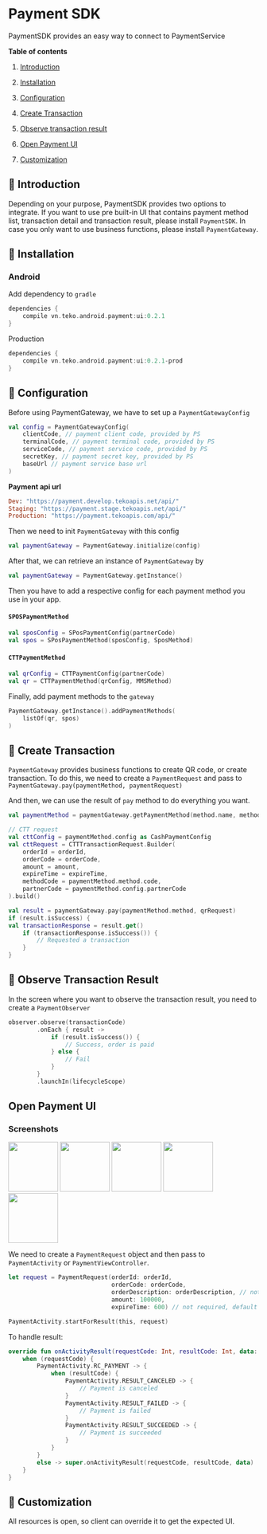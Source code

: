 # Payment SDK

PaymentSDK provides an easy way to connect to PaymentService

**Table of contents**

1. [Introduction](#introduction)

2. [Installation](#installation)

3. [Configuration](#configuration)

4. [Create Transaction](#create-transaction)

5. [Observe transaction result](#observe-transaction)

6. [Open Payment UI](#open-payment-ui)

7. [Customization](#customization)

## 🤚 Introduction <a name="introduction"></a>

Depending on your purpose, PaymentSDK provides two options to integrate. If you want to use pre built-in UI that contains payment method list, transaction detail and transaction result, please install `PaymentSDK`. In case you only want to use business functions, please install `PaymentGateway`.

## 🍖  Installation <a name="installation"></a>

### Android <a name="android_installation"></a>

Add dependency to `gradle`

```gradle
dependencies {
    compile vn.teko.android.payment:ui:0.2.1
}
```
Production 

```gradle
dependencies {
    compile vn.teko.android.payment:ui:0.2.1-prod
}
```

## 🔩 Configuration<a name="configuration"></a>

Before using PaymentGateway, we have to set up a `PaymentGatewayConfig`

```kotlin
val config = PaymentGatewayConfig(
    clientCode, // payment client code, provided by PS
    terminalCode, // payment terminal code, provided by PS
    serviceCode, // payment service code, provided by PS
    secretKey, // payment secret key, provided by PS
    baseUrl // payment service base url
)
```

**Payment api url**

```ruby
Dev: "https://payment.develop.tekoapis.net/api/"
Staging: "https://payment.stage.tekoapis.net/api/"
Production: "https://payment.tekoapis.com/api/"
```


Then we need to init `PaymentGateway` with this config
```kotlin
val paymentGateway = PaymentGateway.initialize(config)
```

After that, we can retrieve an instance of `PaymentGateway` by

```kotlin
val paymentGateway = PaymentGateway.getInstance()
```

Then you have to add a respective config for each payment method you use in your app.


#### `SPOSPaymentMethod`

```kotlin
val sposConfig = SPosPaymentConfig(partnerCode)
val spos = SPosPaymentMethod(sposConfig, SposMethod)
```

#### `CTTPaymentMethod`

```kotlin
val qrConfig = CTTPaymentConfig(partnerCode)
val qr = CTTPaymentMethod(qrConfig, MMSMethod)
```

Finally, add payment methods to the `gateway`

```swift
PaymentGateway.getInstance().addPaymentMethods(
    listOf(qr, spos)
)
```


## 🔑 Create Transaction<a name="create-transaction"></a>

`PaymentGateway` provides business functions to create QR code, or create transaction. To do this, we need to create a `PaymentRequest` and pass to `PaymentGateway.pay(paymentMethod, paymentRequest)`

And then, we can use the result of `pay` method to do everything you want.

```kotlin
val paymentMethod = paymentGateway.getPaymentMethod(method.name, method.code)

// CTT request
val cttConfig = paymentMethod.config as CashPaymentConfig
val cttRequest = CTTTransactionRequest.Builder(
    orderId = orderId,
    orderCode = orderCode,
    amount = amount,
    expireTime = expireTime,
    methodCode = paymentMethod.method.code,
    partnerCode = paymentMethod.config.partnerCode
).build()
```

```kotlin
val result = paymentGateway.pay(paymentMethod.method, qrRequest)
if (result.isSuccess) {
val transactionResponse = result.get()
    if (transactionResponse.isSuccess()) {
        // Requested a transaction
    }
}
```

## 🔑 Observe Transaction Result<a name="observe-transaction"></a>

In the screen where you want to observe the transaction result, you need to create a `PaymentObserver`

```kotlin
observer.observe(transactionCode)
        .onEach { result ->
            if (result.isSuccess()) {
                // Success, order is paid
            } else {
                // Fail
            }
        }
        .launchIn(lifecycleScope)
```

## Open Payment UI<a name="open-payment-ui"></a>

### Screenshots

<p float="left">
  <img src="https://i.imgur.com/cGTRiaa.png" width="100" />
  <img src="https://i.imgur.com/AFW3VMW.png" width="100" /> 
  <img src="https://i.imgur.com/qbWj3z8.png" width="100" />
  <img src="https://i.imgur.com/OYn0BS9.png" width="100" />
  <img src="https://i.imgur.com/6PDyS71.png" width="100" />
</p>

We need to create a `PaymentRequest` object and then pass to `PaymentActivity` or `PaymentViewController`.

```swift
let request = PaymentRequest(orderId: orderId,
                             orderCode: orderCode,
                             orderDescription: orderDescription, // not required
                             amount: 100000,
                             expireTime: 600) // not required, default is 600s

PaymentActivity.startForResult(this, request)
```

To handle result:
```kotlin
override fun onActivityResult(requestCode: Int, resultCode: Int, data: Intent?) {
    when (requestCode) {
        PaymentActivity.RC_PAYMENT -> {
            when (resultCode) {
                PaymentActivity.RESULT_CANCELED -> {
                    // Payment is canceled
                }
                PaymentActivity.RESULT_FAILED -> {
                    // Payment is failed
                }
                PaymentActivity.RESULT_SUCCEEDED -> {
                    // Payment is succeeded
                }
            }
        }
        else -> super.onActivityResult(requestCode, resultCode, data)
    }
}
```

## 🌈 Customization<a name="customization"></a>

All resources is open, so client can override it to get the expected UI.
